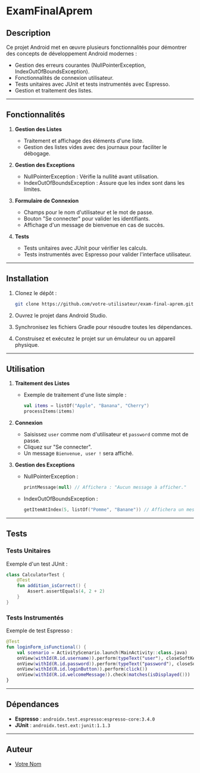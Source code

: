 
# ExamFinalAprem

## Description

Ce projet Android met en œuvre plusieurs fonctionnalités pour démontrer des concepts de développement Android modernes :
- Gestion des erreurs courantes (NullPointerException, IndexOutOfBoundsException).
- Fonctionnalités de connexion utilisateur.
- Tests unitaires avec JUnit et tests instrumentés avec Espresso.
- Gestion et traitement des listes.

---

## Fonctionnalités

1. **Gestion des Listes**
    - Traitement et affichage des éléments d'une liste.
    - Gestion des listes vides avec des journaux pour faciliter le débogage.

2. **Gestion des Exceptions**
    - NullPointerException : Vérifie la nullité avant utilisation.
    - IndexOutOfBoundsException : Assure que les index sont dans les limites.

3. **Formulaire de Connexion**
    - Champs pour le nom d'utilisateur et le mot de passe.
    - Bouton "Se connecter" pour valider les identifiants.
    - Affichage d'un message de bienvenue en cas de succès.

4. **Tests**
    - Tests unitaires avec JUnit pour vérifier les calculs.
    - Tests instrumentés avec Espresso pour valider l'interface utilisateur.

---

## Installation

1. Clonez le dépôt :

   ```bash
   git clone https://github.com/votre-utilisateur/exam-final-aprem.git
   ```

2. Ouvrez le projet dans Android Studio.

3. Synchronisez les fichiers Gradle pour résoudre toutes les dépendances.

4. Construisez et exécutez le projet sur un émulateur ou un appareil physique.

---

## Utilisation

1. **Traitement des Listes**
    - Exemple de traitement d'une liste simple :
      ```kotlin
      val items = listOf("Apple", "Banana", "Cherry")
      processItems(items)
      ```

2. **Connexion**
    - Saisissez `user` comme nom d'utilisateur et `password` comme mot de passe.
    - Cliquez sur "Se connecter".
    - Un message `Bienvenue, user !` sera affiché.

3. **Gestion des Exceptions**
    - NullPointerException :
      ```kotlin
      printMessage(null) // Affichera : "Aucun message à afficher."
      ```
    - IndexOutOfBoundsException :
      ```kotlin
      getItemAtIndex(5, listOf("Pomme", "Banane")) // Affichera un message d'erreur.
      ```

---

## Tests

### Tests Unitaires
Exemple d'un test JUnit :
```kotlin
class CalculatorTest {
    @Test
    fun addition_isCorrect() {
        Assert.assertEquals(4, 2 + 2)
    }
}
```

### Tests Instrumentés
Exemple de test Espresso :
```kotlin
@Test
fun loginForm_isFunctional() {
    val scenario = ActivityScenario.launch(MainActivity::class.java)
    onView(withId(R.id.username)).perform(typeText("user"), closeSoftKeyboard())
    onView(withId(R.id.password)).perform(typeText("password"), closeSoftKeyboard())
    onView(withId(R.id.loginButton)).perform(click())
    onView(withId(R.id.welcomeMessage)).check(matches(isDisplayed()))
}
```

---

## Dépendances

- **Espresso** : `androidx.test.espresso:espresso-core:3.4.0`
- **JUnit** : `androidx.test.ext:junit:1.1.3`

---

## Auteur

- [Votre Nom](https://github.com/votre-utilisateur)